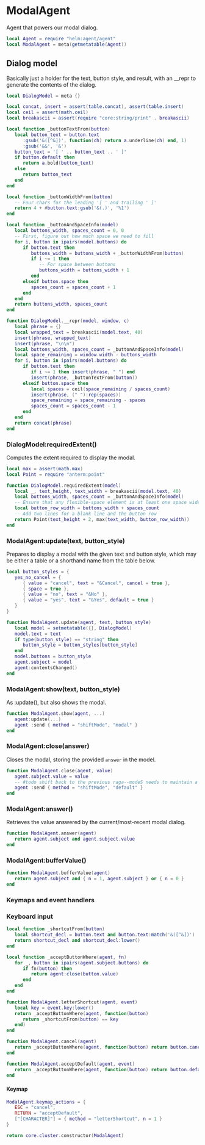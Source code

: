 # ModalAgent

Agent that powers our modal dialog\.

```lua
local Agent = require "helm:agent/agent"
local ModalAgent = meta(getmetatable(Agent))
```


## Dialog model

Basically just a holder for the text, button style, and result,
with an \_\_repr to generate the contents of the dialog\.

```lua
local DialogModel = meta {}

local concat, insert = assert(table.concat), assert(table.insert)
local ceil = assert(math.ceil)
local breakascii = assert(require "core:string/print" . breakascii)

local function _buttonTextFrom(button)
   local button_text = button.text
      :gsub('&([^&])', function(ch) return a.underline(ch) end, 1)
      :gsub('&&', '&')
   button_text = '[ ' .. button_text .. ' ]'
   if button.default then
      return a.bold(button_text)
   else
      return button_text
   end
end

local function _buttonWidthFrom(button)
   -- Four chars for the leading '[ ' and trailing ' ]'
   return 4 + #button.text:gsub('&(.)', '%1')
end

local function _buttonAndSpaceInfo(model)
   local buttons_width, spaces_count = 0, 0
   -- First, figure out how much space we need to fill
   for i, button in ipairs(model.buttons) do
      if button.text then
         buttons_width = buttons_width + _buttonWidthFrom(button)
         if i ~= 1 then
            -- For space between buttons
            buttons_width = buttons_width + 1
         end
      elseif button.space then
         spaces_count = spaces_count + 1
      end
   end
   return buttons_width, spaces_count
end

function DialogModel.__repr(model, window, c)
   local phrase = {}
   local wrapped_text = breakascii(model.text, 40)
   insert(phrase, wrapped_text)
   insert(phrase, "\n\n")
   local buttons_width, spaces_count = _buttonAndSpaceInfo(model)
   local space_remaining = window.width - buttons_width
   for i, button in ipairs(model.buttons) do
      if button.text then
         if i ~= 1 then insert(phrase, " ") end
         insert(phrase, _buttonTextFrom(button))
      elseif button.space then
         local spaces = ceil(space_remaining / spaces_count)
         insert(phrase, (" "):rep(spaces))
         space_remaining = space_remaining - spaces
         spaces_count = spaces_count - 1
      end
   end
   return concat(phrase)
end
```


### DialogModel:requiredExtent\(\)

Computes the extent required to display the modal\.

```lua
local max = assert(math.max)
local Point = require "anterm:point"

function DialogModel.requiredExtent(model)
   local _, text_height, text_width = breakascii(model.text, 40)
   local buttons_width, spaces_count = _buttonAndSpaceInfo(model)
   -- Ensure that any flexible-space element is at least one space wide
   local button_row_width = buttons_width + spaces_count
   -- Add two lines for a blank line and the button row
   return Point(text_height + 2, max(text_width, button_row_width))
end
```


### ModalAgent:update\(text, button\_style\)

Prepares to display a modal with the given text and button style,
which may be either a table or a shorthand name from the table below\.

```lua
local button_styles = {
   yes_no_cancel = {
      { value = "cancel", text = "&Cancel", cancel = true },
      { space = true },
      { value = "no", text = "&No" },
      { value = "yes", text = "&Yes", default = true }
   }
}

function ModalAgent.update(agent, text, button_style)
   local model = setmetatable({}, DialogModel)
   model.text = text
   if type(button_style) == "string" then
      button_style = button_styles[button_style]
   end
   model.buttons = button_style
   agent.subject = model
   agent:contentsChanged()
end
```


### ModalAgent:show\(text, button\_style\)

As :update\(\), but also shows the modal\.

```lua
function ModalAgent.show(agent, ...)
   agent:update(...)
   agent :send { method = "shiftMode", "modal" }
end
```


### ModalAgent:close\(answer\)

Closes the modal, storing the provided `answer` in the model\.

```lua
function ModalAgent.close(agent, value)
   agent.subject.value = value
   -- #todo shift back to the previous raga--modeS needs to maintain a stack
   agent :send { method = "shiftMode", "default" }
end
```


### ModalAgent:answer\(\)

Retrieves the value answered by the current/most\-recent modal dialog\.

```lua
function ModalAgent.answer(agent)
   return agent.subject and agent.subject.value
end
```


### ModalAgent:bufferValue\(\)

```lua
function ModalAgent.bufferValue(agent)
   return agent.subject and { n = 1, agent.subject } or { n = 0 }
end
```


### Keymaps and event handlers


### Keyboard input

```lua
local function _shortcutFrom(button)
   local shortcut_decl = button.text and button.text:match('&([^&])')
   return shortcut_decl and shortcut_decl:lower()
end

local function _acceptButtonWhere(agent, fn)
   for _, button in ipairs(agent.subject.buttons) do
      if fn(button) then
         return agent:close(button.value)
      end
   end
end

function ModalAgent.letterShortcut(agent, event)
   local key = event.key:lower()
   return _acceptButtonWhere(agent, function(button)
      return _shortcutFrom(button) == key
   end)
end

function ModalAgent.cancel(agent)
   return _acceptButtonWhere(agent, function(button) return button.cancel end)
end

function ModalAgent.acceptDefault(agent, event)
   return _acceptButtonWhere(agent, function(button) return button.default end)
end
```


#### Keymap

```lua
ModalAgent.keymap_actions = {
   ESC = "cancel",
   RETURN = "acceptDefault",
   ["[CHARACTER]"] = { method = "letterShortcut", n = 1 }
}
```


```lua
return core.cluster.constructor(ModalAgent)
```
